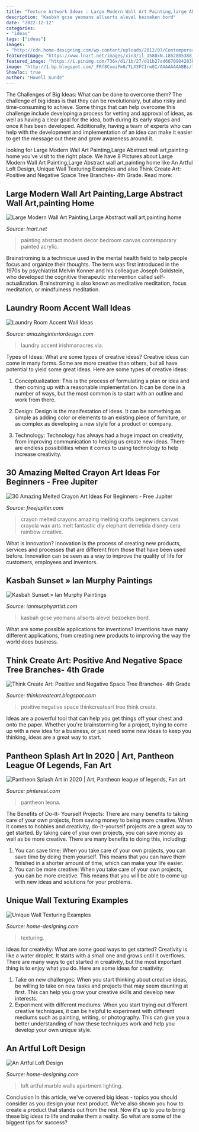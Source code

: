 ```yaml
---
title: "Texture Artwork Ideas : Large Modern Wall Art Painting,large Abstract Wall Art,painting Home"
description: "Kasbah gcse yeomans allsorts alevel bezoeken bord"
date: "2022-12-12"
categories:
- "ideas"
tags: ["ideas"]
images:
- "http://cdn.home-designing.com/wp-content/uploads/2012/07/Contemporary-headboard-feature-wall.jpeg"
featuredImage: "https://www.lnart.net/images/xin3/il_1588xN.1852805388_m23s.jpg"
featured_image: "https://i.pinimg.com/736x/d1/1b/27/d11b27ad667090428380ac75e2439031.jpg"
image: "http://1.bp.blogspot.com/_FRf8CoeiFm0/TLX3FCIrw0I/AAAAAAAABBs/76uvfUBKEI0/s1600/art0ctober-19.jpg"
ShowToc: true
author: "Howell Kunde"
---
```



The Challenges of Big Ideas: What can be done to overcome them?
The challenge of big ideas is that they can be revolutionary, but also risky and time-consuming to achieve. Some things that can help overcome this challenge include developing a process for vetting and approval of ideas, as well as having a clear goal for the idea, both during its early stages and once it has been developed. Additionally, having a team of experts who can help with the development and implementation of an idea can make it easier to get the message out there and grow awareness around it.

	

		
looking for Large Modern Wall Art Painting,Large Abstract wall art,painting home you've visit to the right place. We have 8 Pictures about Large Modern Wall Art Painting,Large Abstract wall art,painting home like An Artful Loft Design, Unique Wall Texturing Examples and also Think Create Art: Positive and Negative Space Tree Branches- 4th Grade. Read more:
		
    
## Large Modern Wall Art Painting,Large Abstract Wall Art,painting Home

<img loading=lazy src="https://www.lnart.net/images/xin3/il_1588xN.1852805388_m23s.jpg" onerror="this.onerror=null;this.src='https://tse3.mm.bing.net/th?id=OIP.O6eY5kJb7jweX2OwFrd5RgHaHa&amp;pid=15.1';" alt="Large Modern Wall Art Painting,Large Abstract wall art,painting home">

_Source: lnart.net_

>painting abstract modern decor bedroom canvas contemporary painted acrylic. 

	

Brainstroming is a technique used in the mental health field to help people focus and organize their thoughts. The term was first introduced in the 1970s by psychiatrist Melvin Konner and his colleague Joseph Goldstein, who developed the cognitive therapeutic intervention called self-actualization. Brainstroming is also known as meditative meditation, focus meditation, or mindfulness meditation.

    
## Laundry Room Accent Wall Ideas

<img loading=lazy src="http://www.amazinginteriordesign.com/wp-content/uploads/2018/10/5-2.jpg" onerror="this.onerror=null;this.src='https://tse2.mm.bing.net/th?id=OIP.oE1n0cUVsHqD9pLbjtvlJAHaKX&amp;pid=15.1';" alt="Laundry Room Accent Wall Ideas">

_Source: amazinginteriordesign.com_

>laundry accent irishmanacres via. 

	

Types of Ideas: What are some types of creative ideas?
Creative ideas can come in many forms. Some are more creative than others, but all have potential to yield some great ideas. Here are some types of creative ideas:
1. Conceptualization: This is the process of formulating a plan or idea and then coming up with a reasonable implementation. It can be done in a number of ways, but the most common is to start with an outline and work from there.

2. Design: Design is the manifestation of ideas. It can be something as simple as adding color or elements to an existing piece of furniture, or as complex as developing a new style for a product or company.

3. Technology: Technology has always had a huge impact on creativity, from improving communication to helping us create new ideas. There are endless possibilities when it comes to using technology to help increase creativity.


    
## 30 Amazing Melted Crayon Art Ideas For Beginners - Free Jupiter

<img loading=lazy src="http://www.freejupiter.com/wp-content/uploads/2019/06/Amazing-Melted-Crayon-Art-Ideas-For-Beginners-3-1.jpg" onerror="this.onerror=null;this.src='https://tse1.mm.bing.net/th?id=OIP.m5AShAZedgEKoW-x_QjwygHaJ4&amp;pid=15.1';" alt="30 Amazing Melted Crayon Art Ideas For Beginners - Free Jupiter">

_Source: freejupiter.com_

>crayon melted crayons amazing melting crafts beginners canvas crayola wax arts melt fantastic diy elephant derretida disney cera rainbow creative. 

	

What is innovation?
Innovation is the process of creating new products, services and processes that are different from those that have been used before. Innovation can be seen as a way to improve the quality of life for customers, employees and inventors.

    
## Kasbah Sunset » Ian Murphy Paintings

<img loading=lazy src="http://www.ianmurphyartist.com/wp-content/uploads/2014/03/Kasbah-Sunset.jpg" onerror="this.onerror=null;this.src='https://tse2.mm.bing.net/th?id=OIP.x0lPk9m5Br0jJOzVtQznBQHaHe&amp;pid=15.1';" alt="Kasbah Sunset » Ian Murphy Paintings">

_Source: ianmurphyartist.com_

>kasbah gcse yeomans allsorts alevel bezoeken bord. 

	

What are some possible applications for inventions?
Inventions have many different applications, from creating new products to improving the way the world does business.

    
## Think Create Art: Positive And Negative Space Tree Branches- 4th Grade

<img loading=lazy src="http://1.bp.blogspot.com/_FRf8CoeiFm0/TLX3FCIrw0I/AAAAAAAABBs/76uvfUBKEI0/s1600/art0ctober-19.jpg" onerror="this.onerror=null;this.src='https://tse4.mm.bing.net/th?id=OIP.M7-X0ZsVqlgwRTZiYNz2ogHaFj&amp;pid=15.1';" alt="Think Create Art: Positive and Negative Space Tree Branches- 4th Grade">

_Source: thinkcreateart.blogspot.com_

>positive negative space thinkcreateart tree think create. 

	

Ideas are a powerful tool that can help you get things off your chest and onto the paper. Whether you're brainstorming for a project, trying to come up with a new idea for a business, or just need some new ideas to keep you thinking, ideas are a great way to start.

    
## Pantheon Splash Art In 2020 | Art, Pantheon League Of Legends, Fan Art

<img loading=lazy src="https://i.pinimg.com/736x/d1/1b/27/d11b27ad667090428380ac75e2439031.jpg" onerror="this.onerror=null;this.src='https://tse1.mm.bing.net/th?id=OIP.DoH0kve4oobWoaYRWa6O5gHaEO&amp;pid=15.1';" alt="Pantheon Splash Art in 2020 | Art, Pantheon league of legends, Fan art">

_Source: pinterest.com_

>pantheon leona. 

	

The Benefits of Do-It- Yourself Projects: There are many benefits to taking care of your own projects, from saving money to being more creative.
When it comes to hobbies and creativity, do-it-yourself projects are a great way to get started. By taking care of your own projects, you can save money as well as be more creative. There are many benefits to doing this, including: 
1. You can save time: When you take care of your own projects, you can save time by doing them yourself. This means that you can have them finished in a shorter amount of time, which can make your life easier. 
2. You can be more creative: When you take care of your own projects, you can be more creative. This means that you will be able to come up with new ideas and solutions for your problems. 

    
## Unique Wall Texturing Examples

<img loading=lazy src="http://cdn.home-designing.com/wp-content/uploads/2012/07/Contemporary-headboard-feature-wall.jpeg" onerror="this.onerror=null;this.src='https://tse4.mm.bing.net/th?id=OIP.llteQinBZihF8l5hX9tIsQHaHb&amp;pid=15.1';" alt="Unique Wall Texturing Examples">

_Source: home-designing.com_

>texturing. 

	

Ideas for creativity: What are some good ways to get started?
Creativity is like a water droplet. It starts with a small one and grows until it overflows. There are many ways to get started in creativity, but the most important thing is to enjoy what you do. Here are some ideas for creativity: 
1. Take on new challenges: When you start thinking about creative ideas, be willing to take on new tasks and projects that may seem daunting at first. This can help you grow your creative skills and develop new interests. 
2. Experiment with different mediums: When you start trying out different creative techniques, it can be helpful to experiment with different mediums such as painting, writing, or photography. This can give you a better understanding of how these techniques work and help you develop your own unique style. 

    
## An Artful Loft Design

<img loading=lazy src="http://cdn.home-designing.com/wp-content/uploads/2014/06/marble-walls-lighting-26.jpg" onerror="this.onerror=null;this.src='https://tse1.mm.bing.net/th?id=OIP.p3uStDOXJXGii5b7xOUicgHaE8&amp;pid=15.1';" alt="An Artful Loft Design">

_Source: home-designing.com_

>loft artful marble walls apartment lighting. 

	

Conclusion
In this article, we've covered big ideas - topics you should consider as you design your next product. We've also shown you how to create a product that stands out from the rest. Now it's up to you to bring these big ideas to life and make them a reality. So what are some of the biggest tips for success?

